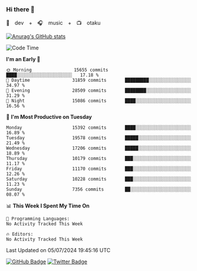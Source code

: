 ### Hi there 👋

🚀　dev　+　🎧　music　+　📺　otaku


[![Anurag's GitHub stats](https://github-readme-stats.vercel.app/api?username=koheitasaka&count_private=true&show_icons=true&theme=monokai)](https://github.com/koheitasaka/github-readme-stats)

<!--START_SECTION:waka-->
![Code Time](http://img.shields.io/badge/Code%20Time-1%2C161%20hrs%2023%20mins-blue)

**I'm an Early 🐤** 

```text
🌞 Morning                15655 commits       ████░░░░░░░░░░░░░░░░░░░░░   17.18 % 
🌆 Daytime                31859 commits       █████████░░░░░░░░░░░░░░░░   34.97 % 
🌃 Evening                28509 commits       ████████░░░░░░░░░░░░░░░░░   31.29 % 
🌙 Night                  15086 commits       ████░░░░░░░░░░░░░░░░░░░░░   16.56 % 
```
📅 **I'm Most Productive on Tuesday** 

```text
Monday                   15392 commits       ████░░░░░░░░░░░░░░░░░░░░░   16.89 % 
Tuesday                  19578 commits       █████░░░░░░░░░░░░░░░░░░░░   21.49 % 
Wednesday                17206 commits       █████░░░░░░░░░░░░░░░░░░░░   18.89 % 
Thursday                 10179 commits       ███░░░░░░░░░░░░░░░░░░░░░░   11.17 % 
Friday                   11170 commits       ███░░░░░░░░░░░░░░░░░░░░░░   12.26 % 
Saturday                 10228 commits       ███░░░░░░░░░░░░░░░░░░░░░░   11.23 % 
Sunday                   7356 commits        ██░░░░░░░░░░░░░░░░░░░░░░░   08.07 % 
```


📊 **This Week I Spent My Time On** 

```text
💬 Programming Languages: 
No Activity Tracked This Week

🔥 Editors: 
No Activity Tracked This Week
```


 Last Updated on 05/07/2024 19:45:16 UTC
<!--END_SECTION:waka-->

[![GitHub Badge](https://img.shields.io/badge/GitHub-100000?style=for-the-badge&logo=github&logoColor=white)](https://github.com/koheitasaka)
[![Twitter Badge](https://img.shields.io/badge/Twitter-1DA1F2?style=for-the-badge&logo=twitter&logoColor=white)](https://twitter.com/sleep_asleep_)
